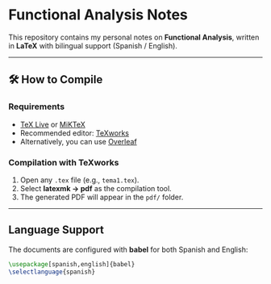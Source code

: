 # Functional Analysis Notes

This repository contains my personal notes on **Functional Analysis**, written in **LaTeX** with bilingual support (Spanish / English).

---

## 🛠️ How to Compile

### Requirements
- [TeX Live](https://www.tug.org/texlive/) or [MiKTeX](https://miktex.org/)  
- Recommended editor: [TeXworks](https://www.tug.org/texworks/)  
- Alternatively, you can use [Overleaf](https://www.overleaf.com/)  

### Compilation with TeXworks
1. Open any `.tex` file (e.g., `tema1.tex`).
2. Select **latexmk → pdf** as the compilation tool.
3. The generated PDF will appear in the `pdf/` folder.

---

##  Language Support

The documents are configured with **babel** for both Spanish and English:

```tex
\usepackage[spanish,english]{babel}
\selectlanguage{spanish}
